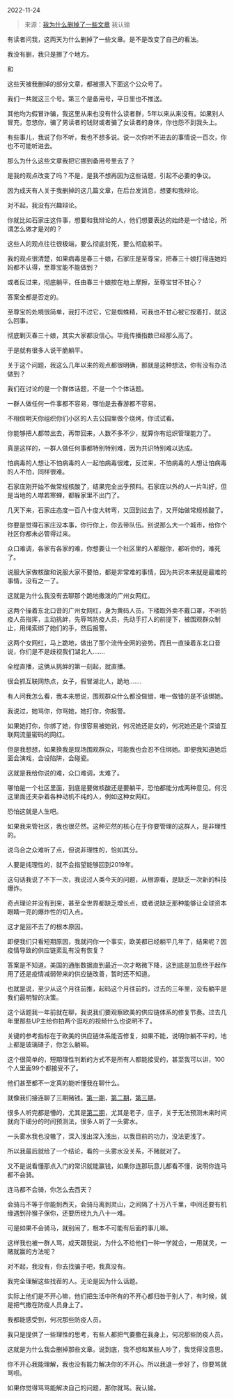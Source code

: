 2022-11-24

> 来源：[我为什么删掉了一些文章](http://mp.weixin.qq.com/s?__biz=MzU3NDc5Nzc0NQ==&mid=2247521240&idx=1&sn=a17317e85ba10b0cd852fa4483760526&chksm=fd2e3106ca59b8107edf6c54a9d14bcc94c79fc62f57ebcc72f2a0a1add35d585a4c497f7ecd&scene=27#wechat_redirect)
> 我认输

有读者问我，这两天为什么删掉了一些文章。是不是改变了自己的看法。

我没有删，我只是挪了个地方。  

和

这些天被我删掉的部分文章，都被挪入下面这个公众号了。  

我们一共就这三个号。第三个是备用号，平日里也不推送。  

其他均为假冒诈骗，我这里从来也没有什么读者群，5年以来从来没有。如果别人冒充，忽悠你，骗了男读者的钱财或者骗了女读者的身体，你也怨不到我头上。

有些事儿，我说了你不听，我也不想多说。说一次你听不进去的事情说一百次，你也不可能听进去。  

那么为什么这些文章我把它挪到备用号里去了？  

是我的观点改变了吗？不是，是我不想再因为这些话题，引起不必要的争议。  

因为成天有人关于我删掉的这几篇文章，在后台发消息，想要和我辩论。  

对不起，我没有兴趣辩论。

你就比如石家庄这件事，想要和我辩论的人，他们想要表达的始终是一个结论，所谓怎么做才是对的？  

这些人的观点往往很极端，要么彻底封死，要么彻底躺平。  

我的观点很清楚，如果病毒是春三十娘，石家庄是至尊宝，把春三十娘打得连她妈妈都不认得，至尊宝能不能做到？  

或者反过来，彻底躺平，任由春三十娘按在地上摩擦，至尊宝甘不甘心？

答案全都是否定的。  

至尊宝的处境很简单，我打不过它，它是蜘蛛精，可我也不甘心被它按着打，就这么回事。

彻底剿灭春三十娘，其实大家都没信心。毕竟传播指数已经那么高了。  

于是就有很多人说干脆躺平。  

关于这个问题，我这么几年以来的观点都很明确，那就是这种想法，你有没有办法做到？  

我们在讨论的是一个群体话题，不是一个个体话题。  

一群人做任何一件事都不容易，哪怕是去春游都不容易。  

不相信明天你组织你们小区的人去公园里做个烧烤，你试试看。  

你能够把人都带出去，再带回来，人数不多不少，就算你有组织管理能力了。  

真是这样的，一群人做任何事都特别特别难，因为共识特别难以达成。  

怕病毒的人想让不怕病毒的人一起怕病毒很难，反过来，不怕病毒的人想让怕病毒的人不怕，同样很难。  

石家庄刚开始不做常规核酸了，结果完全出乎预料。石家庄以外的人一片叫好，但是当地的人噤若寒蝉，都躲家里不出门了。  

几天下来，石家庄态度一百八十度大转弯，又回到过去了，又开始做常规核酸了。  

你要是觉得石家庄没本事，你行你上，你去带队伍。别说那么大一个城市，给你个社区你都未必管得过来。

众口难调，各家有各家的难，你想要让一个社区里的人都服你，都听你的，难死了。  

说服大家做核酸和说服大家不要怕，都是非常难的事情，因为共识本来就是最难的事情，没有之一了。

这就是为什么我没有去聊那个跪地撒泼的广州女网红。

这两个操着东北口音的广州女网红，身为黄码人员，下楼取外卖不戴口罩，不听防疫人员指挥，主动挑衅，先辱骂防疫人员，先动手打人的前提下，被围观群众制止，用绳索绑了她们的手，然后报警。

这两个女网红，马上跪地，做出了那个流传全网的姿势。而且一直操着东北口音说，你们是不是歧视我们湖北人.......  

全程直播，这俩从挑衅的第一刻起，就直播。  

很会抓互联网热点，女子，假冒湖北人，跪地.......  

有人问我怎么看，我本来想说，围观群众什么都没做错，唯一做错的是不该绑她。

我说过，她骂你，你骂她，她打你，你报警。

如果她打你，你绑了她，你很容易被她讹，何况她还是女的，何况她还是个深谙互联网流量密码的网红。  

但是我想想，如果换我是现场围观群众，可能我也会忍不住绑她。即便我知道她后面会演戏，会设陷阱，会碰瓷。  

这就是我给你说的难，众口难调，太难了。  

哪怕是一个社区里面，到底是要做核酸还是要躺平，恐怕都能分成两种意见。何况这里面还夹杂着各种动机不纯的人，例如这种女网红。  

恐怕这就是人生吧。  

如果我来管社区，我也很茫然。这种茫然的核心在于你要管理的这群人，是非理性的。  

说乌合之众难听了点，但说非理性的，恰如其分。  

人要是纯理性的，就不会指望能够回到2019年。  

这句话我说了不下一次，我说过人类今天的问题，从根源看，是缺乏一次新的科技爆炸。  

奇点理论并没有到来，甚至全世界都缺乏增长点，或者说缺乏那种能够让全球资本眼睛一亮的爆炸性的切入点。  

这才是回不去了的根本原因。  

即便我们只看短期原因，我就问你一个事实，欧美都已经躺平几年了，结果呢？因疫情导致的供应链紊乱有没有恢复？

答案是不知道。美国的通胀数据直到最近一次才略微下降，这到底是加息终于起作用了还是疫情减弱带来的供应链改善，暂时还不知道。  

也就是说，至少从这个月往前推，起码这个月往前的，过去的三年里，没有躺平是我们最明智的决策。

这个话题我一年前就在聊，我说我们要观察欧美的供应链体系的修复节奏。过去几年里那些UP主给你拍两个逛吃的视频什么也说明不了。

关键的参考指标在于欧美的供应链体系能否修复，如果不能，说明你躺不平的，地上都是玻璃碴子，你怎么躺嘛。  

这个很简单的，短期理性判断的方式不是所有人都能接受的，甚至我可以讲，100个人里面99个都接受不了。  

他们甚至都不一定真的能听懂我在聊什么。

就像我们接连聊了三期赌钱。[第一期](http://mp.weixin.qq.com/s?__biz=MzU0MjYwNDU2Mw==&mid=2247508695&idx=1&sn=fdc11acb54ddd4bad1012de8fc1b47c7&chksm=fb1aceabcc6d47bd659a60f61413f1eb110df87af5983608c01c8bfe167d5943f5279dbb7a8d&scene=21#wechat_redirect)，[第二期](http://mp.weixin.qq.com/s?__biz=MzU3NDc5Nzc0NQ==&mid=2247521194&idx=2&sn=ff569e58017cc2bd2e5d35444cfe83ff&chksm=fd2e3174ca59b8621713094c696ee65e6852f585343119bb9a92e767df47e781300e89b6207c&scene=21#wechat_redirect)，[第三期](http://mp.weixin.qq.com/s?__biz=MzU0MjYwNDU2Mw==&mid=2247508701&idx=1&sn=a6c456aade45cfb1dcffb37e94443ccd&chksm=fb1acea1cc6d47b73560cb36dc5467afd1ed59181008951defa2bc210670d7da5d740bc490d2&scene=21#wechat_redirect)。  

很多人听完都是懵的，尤其是[第二期](http://mp.weixin.qq.com/s?__biz=MzU3NDc5Nzc0NQ==&mid=2247521194&idx=2&sn=ff569e58017cc2bd2e5d35444cfe83ff&chksm=fd2e3174ca59b8621713094c696ee65e6852f585343119bb9a92e767df47e781300e89b6207c&scene=21#wechat_redirect)，尤其是老子，庄子，关于无法预测未来时间就向下细分的时间预测法，很多人听了一头雾水。

一头雾水我也没辙了，深入浅出深入浅出，以我目前的功力，没法更浅了。  

所以我最后就给了一个结论，看的一头雾水没关系，不赌就对了。

又不是说看懂那点入门的常识就能赢钱，如果你连那玩意儿都看不懂，说明你连马都不会骑。

连马都不会骑，你怎么去西天？  

会骑马不等于你能到西天，会骑马离到灵山，之间隔了十万八千里，中间还要有机缘遇到孙猴子保你，还要历经九九八十一难。

可是如果不会骑马，就别闹了，根本不可能有后面的事儿嘛。

这样我也被一群人骂，成天跟我说，为什么不给他们一种一学就会，一用就灵，一赌就赢的方法呢？

对不起，我没有，你去找骗子吧，我真没有。

我完全理解这些找茬的人。无论是因为什么话题。

实际上他们是不开心嘛，他们把生活中所有的不开心都归咎于别人了，有时候，就是把气撒在防疫人员身上了。  

我都能感受到，何况那些防疫人员。

我只是提供了一些理性的思考，有些人都把气要撒在我身上，何况那些防疫人员。  

这就是为什么我会删掉那些文章。说到底，我不想和某些人吵了，我觉得没意思。  

你不开心我能理解，我也没有能力解决你的不开心。所以我退一步好了，你要骂就骂呗。

如果你觉得骂骂能解决自己的问题，那你就骂。我认输。

